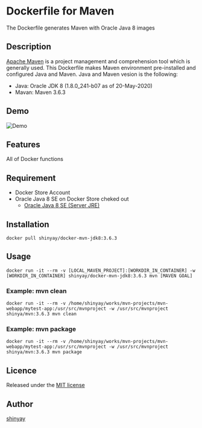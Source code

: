 # Dockerfile for Maven

The Dockerfile generates Maven with Oracle Java 8 images

## Description

[Apache Maven](https://maven.apache.org/) is a project management and comprehension tool which is generally used.
This Dockerfile makes Maven environment pre-installed and configured Java and Maven.
Java and Maven vesion is the following:

- Java: Oracle JDK 8 (1.8.0_241-b07 as of 20-May-2020)
- Mavan: Maven 3.6.3

## Demo
![Demo](docs/images/docker-mvn01.gif)

## Features
All of Docker functions

## Requirement
- Docker Store Account
- Oracle Java 8 SE on Docker Store cheked out
  - [Oracle Java 8 SE (Server JRE)](https://store.docker.com/images/oracle-serverjre-8)

## Installation

`docker pull shinyay/docker-mvn-jdk8:3.6.3`

## Usage

`docker run -it --rm -v [LOCAL_MAVEN_PROJECT]:[WORKDIR_IN_CONTAINER] -w [WORKDIR_IN_CONTAINER] shinyay/docker-mvn-jdk8:3.6.3 mvn [MAVEN GOAL]`

### Example: mvn clean
`docker run -it --rm -v /home/shinyay/works/mvn-projects/mvn-webapp/mytest-app:/usr/src/mvnproject -w /usr/src/mvnproject shinya/mvn:3.6.3 mvn clean`

### Example: mvn package
`docker run -it --rm -v /home/shinyay/works/mvn-projects/mvn-webapp/mytest-app:/usr/src/mvnproject -w /usr/src/mvnproject shinya/mvn:3.6.3 mvn package`

## Licence

Released under the [MIT license](https://gist.githubusercontent.com/shinyay/56e54ee4c0e22db8211e05e70a63247e/raw/44f0f4de510b4f2b918fad3c91e0845104092bff/LICENSE)

## Author

[shinyay](https://github.com/shinyay)
